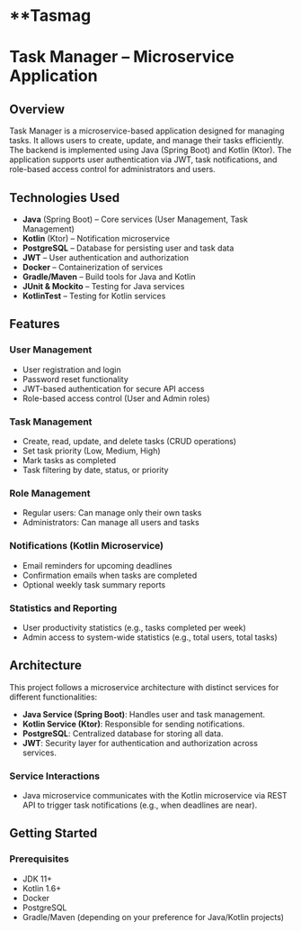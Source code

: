 # **Tasmag
# **Task Manager – Microservice Application**

## **Overview**
Task Manager is a microservice-based application designed for managing tasks. It allows users to create, update, and manage their tasks efficiently. The backend is implemented using Java (Spring Boot) and Kotlin (Ktor). The application supports user authentication via JWT, task notifications, and role-based access control for administrators and users.

## **Technologies Used**
- **Java** (Spring Boot) – Core services (User Management, Task Management)
- **Kotlin** (Ktor) – Notification microservice
- **PostgreSQL** – Database for persisting user and task data
- **JWT** – User authentication and authorization
- **Docker** – Containerization of services
- **Gradle/Maven** – Build tools for Java and Kotlin
- **JUnit & Mockito** – Testing for Java services
- **KotlinTest** – Testing for Kotlin services

## **Features**
### **User Management**
- User registration and login
- Password reset functionality
- JWT-based authentication for secure API access
- Role-based access control (User and Admin roles)
  
### **Task Management**
- Create, read, update, and delete tasks (CRUD operations)
- Set task priority (Low, Medium, High)
- Mark tasks as completed
- Task filtering by date, status, or priority

### **Role Management**
- Regular users: Can manage only their own tasks
- Administrators: Can manage all users and tasks

### **Notifications (Kotlin Microservice)**
- Email reminders for upcoming deadlines
- Confirmation emails when tasks are completed
- Optional weekly task summary reports

### **Statistics and Reporting**
- User productivity statistics (e.g., tasks completed per week)
- Admin access to system-wide statistics (e.g., total users, total tasks)

## **Architecture**
This project follows a microservice architecture with distinct services for different functionalities:
- **Java Service (Spring Boot)**: Handles user and task management.
- **Kotlin Service (Ktor)**: Responsible for sending notifications.
- **PostgreSQL**: Centralized database for storing all data.
- **JWT**: Security layer for authentication and authorization across services.

### **Service Interactions**
- Java microservice communicates with the Kotlin microservice via REST API to trigger task notifications (e.g., when deadlines are near).
  
## **Getting Started**

### **Prerequisites**
- JDK 11+
- Kotlin 1.6+
- Docker
- PostgreSQL
- Gradle/Maven (depending on your preference for Java/Kotlin projects)

